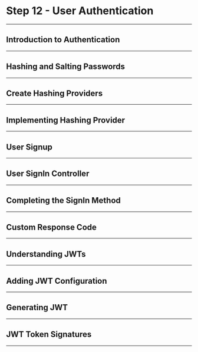 # Step 12 - User Authentication
---
## Introduction to Authentication
---
## Hashing and Salting Passwords
---
## Create Hashing Providers
---
## Implementing Hashing Provider
---
## User Signup
---
## User SignIn Controller
---
## Completing the SignIn Method
---
## Custom Response Code
---
## Understanding JWTs
---
## Adding JWT Configuration
---
## Generating JWT
---
## JWT Token Signatures
---
